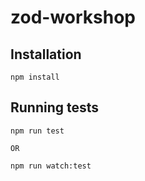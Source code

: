 # zod-workshop

## Installation 

```
npm install
```

## Running tests

```
npm run test

OR 

npm run watch:test
```